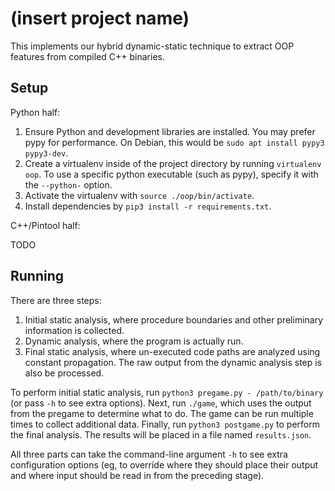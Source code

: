 # (insert project name)

This implements our hybrid dynamic-static technique to extract OOP features from compiled C++
binaries.

## Setup

Python half:

1. Ensure Python and development libraries are installed. You may prefer pypy for performance. On Debian, this would be `sudo apt install pypy3 pypy3-dev`.
2. Create a virtualenv inside of the project directory by running `virtualenv oop`. To use a specific python executable (such as pypy), specify it with the `--python-` option.
3. Activate the virtualenv with `source ./oop/bin/activate`.
4. Install dependencies by `pip3 install -r requirements.txt`.

C++/Pintool half:

TODO

## Running

There are three steps:

1. Initial static analysis, where procedure boundaries and other preliminary information is collected.
2. Dynamic analysis, where the program is actually run.
3. Final static analysis, where un-executed code paths are analyzed using constant propagation. The raw output from the dynamic analysis step is also be processed.

To perform initial static analysis, run `python3 pregame.py - /path/to/binary` (or pass `-h` to see
extra options). Next, run `./game`, which uses the output from the pregame to determine what to do.
The game can be run multiple times to collect additional data. Finally, run `python3 postgame.py` to
perform the final analysis. The results will be placed in a file named `results.json`.

All three parts can take the command-line argument `-h` to see extra configuration options (eg, to override where they should place their output and where input should be read in from the preceding stage).
